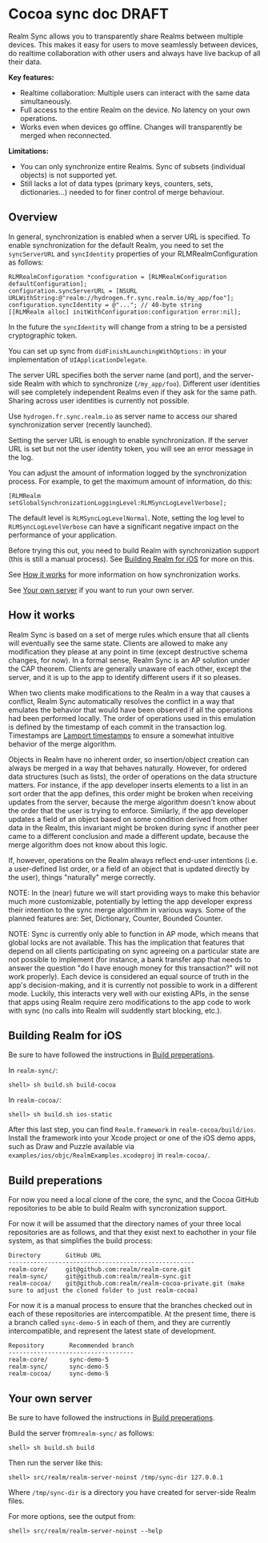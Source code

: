 Cocoa sync doc DRAFT
====================

Realm Sync allows you to transparently share Realms between multiple devices. This makes it easy for users to move seamlessly between devices, do realtime collaboration with other users and always have live backup of all their data. 

**Key features:**
* Realtime collaboration: Multiple users can interact with the same data simultaneously.
* Full access to the entire Realm on the device. No latency on your own operations.
* Works even when devices go offline. Changes will transparently be merged when reconnected.

**Limitations:**
* You can only synchronize entire Realms. Sync of subsets (individual objects) is not supported yet.
* Still lacks a lot of data types (primary keys, counters, sets, dictionaries...) needed to for finer control of merge behaviour.

Overview
--------

In general, synchronization is enabled when a server URL is specified. To enable synchronization for the default Realm, you need to set the `syncServerURL` and `syncIdentity` properties of your RLMRealmConfiguration as follows:

```objc
RLMRealmConfiguration *configuration = [RLMRealmConfiguration defaultConfiguration];
configuration.syncServerURL = [NSURL URLWithString:@"realm://hydrogen.fr.sync.realm.io/my_app/foo"];
configuration.syncIdentity = @"..."; // 40-byte string
[[RLMRealm alloc] initWithConfiguration:configuration error:nil];
```

In the future the `syncIdentity` will change from a string to be a persisted cryptographic token.

You can set up sync from `didFinishLaunchingWithOptions:` in your implementation of `UIApplicationDelegate`.

The server URL specifies both the server name (and port), and the server-side Realm with which to synchronize (`/my_app/foo`). Different user identities will see completely independent Realms even if they ask for the same path. Sharing across user identities is currently not possible.

Use `hydrogen.fr.sync.realm.io` as server name to access our shared synchronization server (recently launched).

Setting the server URL is enough to enable synchronization. If the server URL is set but not the user identity token, you will see an error message in the log.

You can adjust the amount of information logged by the synchronization process. For example, to get the maximum amount of information, do this:

```objc
[RLMRealm setGlobalSynchronizationLoggingLevel:RLMSyncLogLevelVerbose];
```

The default level is `RLMSyncLogLevelNormal`. Note, setting the log level to `RLMSyncLogLevelVerbose` can have a significant negative impact on the performance of your application.

Before trying this out, you need to build Realm with synchronization support (this is still a manual process). See [Building Realm for iOS](#building-realm-for-ios) for more on this.

See [How it works](#how-it-works) for more information on how synchronization works.

See [Your own server](#your-own-server) if you want to run your own server.


How it works
------------

Realm Sync is based on a set of merge rules which ensure that all clients will eventually see the same state. Clients are allowed to make any modification they please at any point in time (except destructive schema changes, for now). In a formal sense, Realm Sync is an AP solution under the CAP theorem. Clients are generally unaware of each other, except the server, and it is up to the app to identify different users if it so pleases.

When two clients make modifications to the Realm in a way that causes a conflict, Realm Sync automatically resolves the conflict in a way that emulates the behavior that would have been observed if all the operations had been performed locally. The order of operations used in this emulation is defined by the timestamp of each commit in the transaction log. Timestamps are [Lamport timestamps](https://en.wikipedia.org/wiki/Lamport_timestamps) to ensure a somewhat intuitive behavior of the merge algorithm.

Objects in Realm have no inherent order, so insertion/object creation can always be merged in a way that behaves naturally. However, for ordered data structures (such as lists), the order of operations on the data structure matters. For instance, if the app developer inserts elements to a list in an sort order that the app defines, this order might be broken when receiving updates from the server, because the merge algorithm doesn't know about the order that the user is trying to enforce. Similarly, if the app developer updates a field of an object based on some condition derived from other data in the Realm, this invariant might be broken during sync if another peer came to a different conclusion and made a different update, because the merge algorithm does not know about this logic.

If, however, operations on the Realm always reflect end-user intentions (i.e. a user-defined list order, or a field of an object that is updated directly by the user), things "naturally" merge correctly.

NOTE: In the (near) future we will start providing ways to make this behavior much more customizable, potentially by letting the app developer express their intention to the sync merge algorithm in various ways. Some of the planned features are: Set, Dictionary, Counter, Bounded Counter.

NOTE: Sync is currently only able to function in AP mode, which means that global locks are not available. This has the implication that features that depend on all clients participating on sync agreeing on a particular state are not possible to implement (for instance, a bank transfer app that needs to answer the question "do I have enough money for this transaction?" will not work properly). Each device is considered an equal source of truth in the app's decision-making, and it is currently not possible to work in a different mode. Luckily, this interacts very well with our existing APIs, in the sense that apps using Realm require zero modifications to the app code to work with sync (no calls into Realm will suddently start blocking, etc.).


Building Realm for iOS
----------------------

Be sure to have followed the instructions in [Build preperations](#build-preperations).

In `realm-sync/`:

    shell> sh build.sh build-cocoa

In `realm-cocoa/`:

    shell> sh build.sh ios-static

After this last step, you can find `Realm.framework` in `realm-cocoa/build/ios`. Install the framework into your Xcode project or one of the iOS demo apps, such as Draw and Puzzle available via `examples/ios/objc/RealmExamples.xcodeproj` in `realm-cocoa/`.


Build preperations
------------------

For now you need a local clone of the core, the sync, and the Cocoa GitHub repositories to be able to build Realm with syncronization support.

For now it will be assumed that the directory names of your three local repositories are as follows, and that they exist next to eachother in your file system, as that simplifies the build process:

    Directory       GitHub URL
    ----------------------------------------------------
    realm-core/     git@github.com:realm/realm-core.git
    realm-sync/     git@github.com:realm/realm-sync.git
    realm-cocoa/    git@github.com:realm/realm-cocoa-private.git (make sure to adjust the cloned folder to just realm-cocoa)

For now it is a manual process to ensure that the branches checked out in each of these repositories are intercompatible. At the present time, there is a branch called `sync-demo-5` in each of them, and they are currently intercompatible, and represent the latest state of development.

    Repository       Recommended branch
    -----------------------------------
    realm-core/      sync-demo-5
    realm-sync/      sync-demo-5
    realm-cocoa/     sync-demo-5


Your own server
---------------

Be sure to have followed the instructions in [Build preperations](#build-preperations).

Build the server from`realm-sync/` as follows:

    shell> sh build.sh build

Then run the server like this:

    shell> src/realm/realm-server-noinst /tmp/sync-dir 127.0.0.1

Where `/tmp/sync-dir` is a directory you have created for server-side Realm files.

For more options, see the output from:

    shell> src/realm/realm-server-noinst --help
